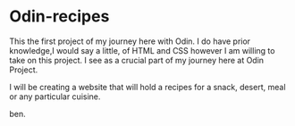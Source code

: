 # Odin-recipes
This the first project of my journey here with Odin. I do have prior
knowledge,I would say a little, of HTML and CSS however I am willing to take on this project.
I see as a crucial part of my journey here at Odin Project.

I will be creating a website that will hold a recipes for a snack, desert,
meal or any particular cuisine.

ben.
